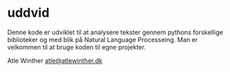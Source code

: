 # uddvid

Denne kode er udviklet til at analysere tekster gennem pythons forskellige biblioteker og med blik på Natural Language Processeing. Man er velkommen til at bruge koden til egne projekter. 

Atle Winther
atle@atlewinther.dk
